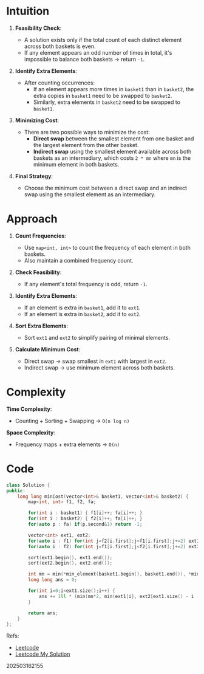 # Intuition
1. **Feasibility Check**:
   - A solution exists only if the total count of each distinct element across both baskets is even.
   - If any element appears an odd number of times in total, it's impossible to balance both baskets → return `-1`.

2. **Identify Extra Elements**:
   - After counting occurrences:
     - If an element appears more times in `basket1` than in `basket2`, the extra copies in `basket1` need to be swapped to `basket2`.
     - Similarly, extra elements in `basket2` need to be swapped to `basket1`.

3. **Minimizing Cost**:
   - There are two possible ways to minimize the cost:
     - **Direct swap** between the smallest element from one basket and the largest element from the other basket.
     - **Indirect swap** using the smallest element available across both baskets as an intermediary, which costs `2 * mn` where `mn` is the minimum element in both baskets.

4. **Final Strategy**:
   - Choose the minimum cost between a direct swap and an indirect swap using the smallest element as an intermediary.


# Approach
1. **Count Frequencies**:
   - Use `map<int, int>` to count the frequency of each element in both baskets.
   - Also maintain a combined frequency count.

2. **Check Feasibility**:
   - If any element's total frequency is odd, return `-1`.

3. **Identify Extra Elements**:
   - If an element is extra in `basket1`, add it to `ext1`.
   - If an element is extra in `basket2`, add it to `ext2`.

4. **Sort Extra Elements**:
   - Sort `ext1` and `ext2` to simplify pairing of minimal elements.

5. **Calculate Minimum Cost**:
   - Direct swap → swap smallest in `ext1` with largest in `ext2`.
   - Indirect swap → use minimum element across both baskets.


# Complexity
**Time Complexity**:  
- Counting + Sorting + Swapping → `O(n log n)`

**Space Complexity**:  
- Frequency maps + extra elements → `O(n)`


# Code
```cpp []
class Solution {
public:
    long long minCost(vector<int>& basket1, vector<int>& basket2) {
        map<int, int> f1, f2, fa;

        for(int i : basket1) { f1[i]++; fa[i]++; }
        for(int i : basket2) { f2[i]++; fa[i]++; }
        for(auto p : fa) if(p.second&1) return -1;

        vector<int> ext1, ext2;
        for(auto i : f1) for(int j=f2[i.first];j<f1[i.first];j+=2) ext1.push_back(i.first);
        for(auto i : f2) for(int j=f1[i.first];j<f2[i.first];j+=2) ext2.push_back(i.first);

        sort(ext1.begin(), ext1.end());
        sort(ext2.begin(), ext2.end());

        int mn = min(*min_element(basket1.begin(), basket1.end()), *min_element(basket2.begin(), basket2.end()));
        long long ans = 0;

        for(int i=0;i<ext1.size();i++) {
            ans += 1ll * (min(mn*2, min(ext1[i], ext2[ext1.size() - i - 1])));
        }

        return ans;
    }
};
```

Refs: 
- [Leetcode](https://leetcode.com/problems/rearranging-fruits/description/)
- [Leetcode My Solution](https://leetcode.com/problems/rearranging-fruits/solutions/6543842/intuitive-minimize-swap-cost-by-balancin-8r5k)


202503162155
